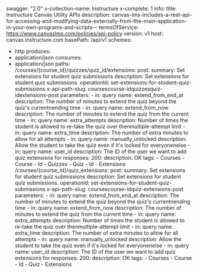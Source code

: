 swagger: "2.0"
x-collection-name: Instructure
x-complete: 1
info:
  title: Instructure Canvas Utility APIs
  description: canvas-lms-includes-a-rest-api-for-accessing-and-modifying-data-externally-from-the-main-application-in-your-own-programs-and-scripts--
  termsOfService: https://www.canvaslms.com/policies/api-policy
  version: v1
host: canvas.instructure.com
basePath: /api/v1
schemes:
- http
produces:
- application/json
consumes:
- application/json
paths:
  /courses/{course_id}/quizzes/quiz_id/extensions:
    post:
      summary: Set extensions for student quiz submissions
      description: Set extensions for student quiz submissions.
      operationId: set-extensions-for-student-quiz-submissions
      x-api-path-slug: coursescourse-idquizzesquiz-idextensions-post
      parameters:
      - in: query
        name: extend_from_end_at
        description: The number of minutes to extend the quiz beyond the quiz&#39;s
          currentnending time
      - in: query
        name: extend_from_now
        description: The number of minutes to extend the quiz from the current time
      - in: query
        name: extra_attempts
        description: Number of times the student is allowed to re-take the quiz over
          thenmultiple-attempt limit
      - in: query
        name: extra_time
        description: The number of extra minutes to allow for all attempts
      - in: query
        name: manually_unlocked
        description: Allow the student to take the quiz even if it&#39;s locked for
          everyonenelse
      - in: query
        name: user_id
        description: The ID of the user we want to add quiz extensions for
      responses:
        200:
          description: OK
      tags:
      - Courses
      - Course
      - Id
      - Quizzes
      - Quiz
      - Id
      - Extensions
  /courses/{course_id}/quiz_extensions:
    post:
      summary: Set extensions for student quiz submissions
      description: Set extensions for student quiz submissions.
      operationId: set-extensions-for-student-quiz-submissions
      x-api-path-slug: coursescourse-idquiz-extensions-post
      parameters:
      - in: query
        name: extend_from_end_at
        description: The number of minutes to extend the quiz beyond the quiz&#39;s
          currentnending time
      - in: query
        name: extend_from_now
        description: The number of minutes to extend the quiz from the current time
      - in: query
        name: extra_attempts
        description: Number of times the student is allowed to re-take the quiz over
          thenmultiple-attempt limit
      - in: query
        name: extra_time
        description: The number of extra minutes to allow for all attempts
      - in: query
        name: manually_unlocked
        description: Allow the student to take the quiz even if it&#39;s locked for
          everyonenelse
      - in: query
        name: user_id
        description: The ID of the user we want to add quiz extensions for
      responses:
        200:
          description: OK
      tags:
      - Courses
      - Course
      - Id
      - Quiz
      - Extensions